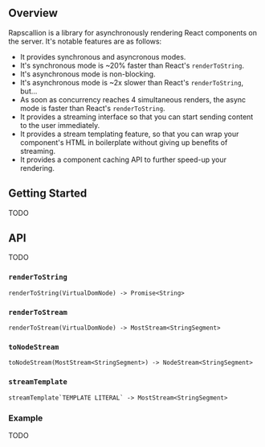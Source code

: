 ## Overview

Rapscallion is a library for asynchronously rendering React components on the server.  It's notable features are as follows:

- It provides synchronous and asyncronous modes.
- It's synchronous mode is ~20% faster than React's `renderToString`.
- It's asynchronous mode is non-blocking.
- It's asynchronous mode is ~2x slower than React's `renderToString`, but...
- As soon as concurrency reaches 4 simultaneous renders, the async mode is faster than React's `renderToString`.
- It provides a streaming interface so that you can start sending content to the user immediately.
- It provides a stream templating feature, so that you can wrap your component's HTML in boilerplate without giving up benefits of streaming.
- It provides a component caching API to further speed-up your rendering.

## Getting Started

TODO

## API

TODO

### `renderToString`

`renderToString(VirtualDomNode) -> Promise<String>`

### `renderToStream`

`renderToStream(VirtualDomNode) -> MostStream<StringSegment>`

### `toNodeStream`

`toNodeStream(MostStream<StringSegment>) -> NodeStream<StringSegment>`

### `streamTemplate`

``streamTemplate`TEMPLATE LITERAL` -> MostStream<StringSegment>``

### Example

TODO
